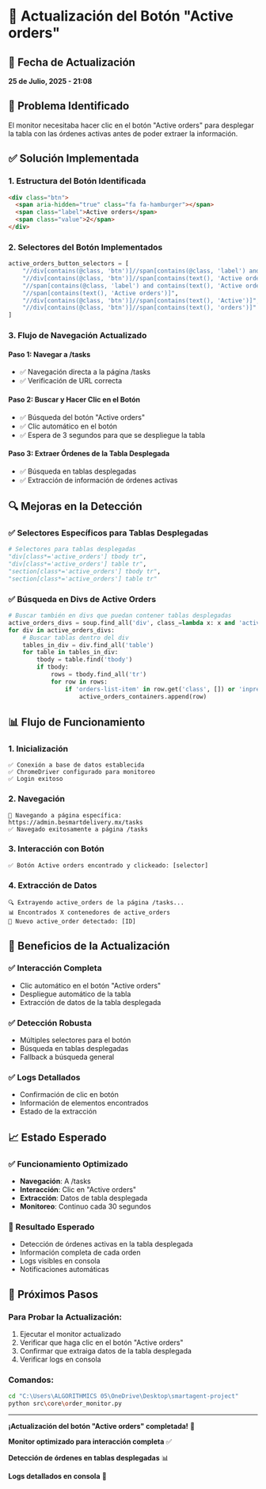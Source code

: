 # 🎯 Actualización del Botón "Active orders"

## 📅 Fecha de Actualización
**25 de Julio, 2025 - 21:08**

## 🔧 Problema Identificado
El monitor necesitaba hacer clic en el botón "Active orders" para desplegar la tabla con las órdenes activas antes de poder extraer la información.

## ✅ Solución Implementada

### **1. Estructura del Botón Identificada**
```html
<div class="btn">
  <span aria-hidden="true" class="fa fa-hamburger"></span>
  <span class="label">Active orders</span>
  <span class="value">2</span>
</div>
```

### **2. Selectores del Botón Implementados**
```python
active_orders_button_selectors = [
    "//div[contains(@class, 'btn')]//span[contains(@class, 'label') and contains(text(), 'Active orders')]",
    "//div[contains(@class, 'btn')]//span[contains(text(), 'Active orders')]",
    "//span[contains(@class, 'label') and contains(text(), 'Active orders')]",
    "//span[contains(text(), 'Active orders')]",
    "//div[contains(@class, 'btn')]//span[contains(text(), 'Active')]",
    "//div[contains(@class, 'btn')]//span[contains(text(), 'orders')]"
]
```

### **3. Flujo de Navegación Actualizado**

#### **Paso 1: Navegar a /tasks**
- ✅ Navegación directa a la página /tasks
- ✅ Verificación de URL correcta

#### **Paso 2: Buscar y Hacer Clic en el Botón**
- ✅ Búsqueda del botón "Active orders"
- ✅ Clic automático en el botón
- ✅ Espera de 3 segundos para que se despliegue la tabla

#### **Paso 3: Extraer Órdenes de la Tabla Desplegada**
- ✅ Búsqueda en tablas desplegadas
- ✅ Extracción de información de órdenes activas

## 🔍 Mejoras en la Detección

### **✅ Selectores Específicos para Tablas Desplegadas**
```python
# Selectores para tablas desplegadas
"div[class*='active_orders'] tbody tr",
"div[class*='active_orders'] table tr",
"section[class*='active_orders'] tbody tr",
"section[class*='active_orders'] table tr"
```

### **✅ Búsqueda en Divs de Active Orders**
```python
# Buscar también en divs que puedan contener tablas desplegadas
active_orders_divs = soup.find_all('div', class_=lambda x: x and 'active_orders' in x)
for div in active_orders_divs:
    # Buscar tablas dentro del div
    tables_in_div = div.find_all('table')
    for table in tables_in_div:
        tbody = table.find('tbody')
        if tbody:
            rows = tbody.find_all('tr')
            for row in rows:
                if 'orders-list-item' in row.get('class', []) or 'inpreparation' in row.get('class', []):
                    active_orders_containers.append(row)
```

## 📊 Flujo de Funcionamiento

### **1. Inicialización**
```
✅ Conexión a base de datos establecida
✅ ChromeDriver configurado para monitoreo
✅ Login exitoso
```

### **2. Navegación**
```
🎯 Navegando a página específica: https://admin.besmartdelivery.mx/tasks
✅ Navegado exitosamente a página /tasks
```

### **3. Interacción con Botón**
```
✅ Botón Active orders encontrado y clickeado: [selector]
```

### **4. Extracción de Datos**
```
🔍 Extrayendo active_orders de la página /tasks...
📊 Encontrados X contenedores de active_orders
🎯 Nuevo active_order detectado: [ID]
```

## 🎯 Beneficios de la Actualización

### **✅ Interacción Completa**
- Clic automático en el botón "Active orders"
- Despliegue automático de la tabla
- Extracción de datos de la tabla desplegada

### **✅ Detección Robusta**
- Múltiples selectores para el botón
- Búsqueda en tablas desplegadas
- Fallback a búsqueda general

### **✅ Logs Detallados**
- Confirmación de clic en botón
- Información de elementos encontrados
- Estado de la extracción

## 📈 Estado Esperado

### **✅ Funcionamiento Optimizado**
- **Navegación**: A /tasks
- **Interacción**: Clic en "Active orders"
- **Extracción**: Datos de tabla desplegada
- **Monitoreo**: Continuo cada 30 segundos

### **🎯 Resultado Esperado**
- Detección de órdenes activas en la tabla desplegada
- Información completa de cada orden
- Logs visibles en consola
- Notificaciones automáticas

## 🚀 Próximos Pasos

### **Para Probar la Actualización:**
1. Ejecutar el monitor actualizado
2. Verificar que haga clic en el botón "Active orders"
3. Confirmar que extraiga datos de la tabla desplegada
4. Verificar logs en consola

### **Comandos:**
```bash
cd "C:\Users\ALGORITHMICS 05\OneDrive\Desktop\smartagent-project"
python src\core\order_monitor.py
```

---

**¡Actualización del botón "Active orders" completada!** 🎉

**Monitor optimizado para interacción completa** ✅

**Detección de órdenes en tablas desplegadas** 📊

**Logs detallados en consola** 📱 
